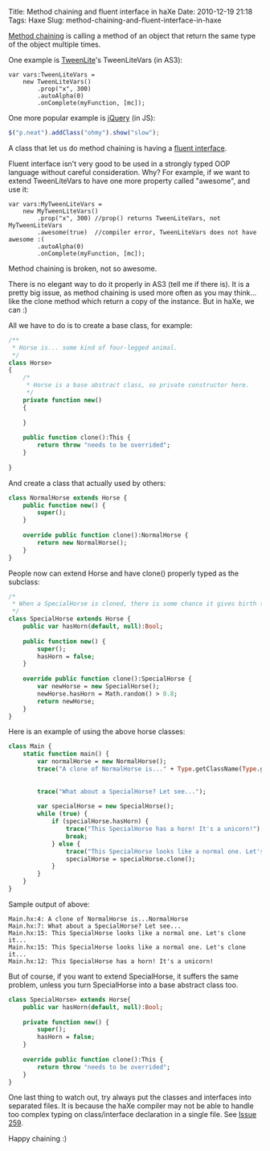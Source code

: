 Title: Method chaining and fluent interface in haXe
Date: 2010-12-19 21:18
Tags: Haxe
Slug: method-chaining-and-fluent-interface-in-haxe

[Method chaining][] is calling a method of an object that return the
same type of the object multiple times.

One example is [TweenLite][]'s TweenLiteVars (in AS3):

```actionscript3
var vars:TweenLiteVars = 
    new TweenLiteVars()
        .prop("x", 300)
        .autoAlpha(0)
        .onComplete(myFunction, [mc]);
```

One more popular example is [jQuery][] (in JS):

```javascript
$("p.neat").addClass("ohmy").show("slow");
```

A class that let us do method chaining is having a [fluent interface][].

Fluent interface isn't very good to be used in a strongly typed OOP
language without careful consideration. Why? For example, if we want to
extend TweenLiteVars to have one more property called "awesome", and use
it:

```actionscript3
var vars:MyTweenLiteVars = 
    new MyTweenLiteVars()
        .prop("x", 300) //prop() returns TweenLiteVars, not MyTweenLiteVars
        .awesome(true)  //compiler error, TweenLiteVars does not have awesome :(
        .autoAlpha(0)
        .onComplete(myFunction, [mc]);
```

Method chaining is broken, not so awesome.

There is no elegant way to do it properly in AS3 (tell me if there is).
It is a pretty big issue, as method chaining is used more often as you
may think... like the clone method which return a copy of the instance.
But in haXe, we can :)

All we have to do is to create a base class, for example:

```haxe
/**
 * Horse is... some kind of four-legged animal.
 */
class Horse>
{
    /*
     * Horse is a base abstract class, so private constructor here.
     */
    private function new() 
    {
        
    }
    
    public function clone():This {
        return throw "needs to be overrided";
    }
    
}
```

And create a class that actually used by others:

```haxe
class NormalHorse extends Horse {
    public function new() {
        super();
    }
    
    override public function clone():NormalHorse {
        return new NormalHorse();
    }
}
```

People now can extend Horse and have clone() properly typed as the
subclass:

```haxe
/*
 * When a SpecialHorse is cloned, there is some chance it gives birth to a unicorn(!).
 */
class SpecialHorse extends Horse {
    public var hasHorn(default, null):Bool;
    
    public function new() {
        super();
        hasHorn = false;
    }
    
    override public function clone():SpecialHorse {
        var newHorse = new SpecialHorse();
        newHorse.hasHorn = Math.random() > 0.8;
        return newHorse;
    }
}
```

Here is an example of using the above horse classes:

```haxe
class Main { 
    static function main() {
        var normalHorse = new NormalHorse();
        trace("A clone of NormalHorse is..." + Type.getClassName(Type.getClass(normalHorse.clone())));
        
        
        trace("What about a SpecialHorse? Let see...");
        
        var specialHorse = new SpecialHorse();
        while (true) {
            if (specialHorse.hasHorn) {
                trace("This SpecialHorse has a horn! It's a unicorn!");
                break;
            } else {
                trace("This SpecialHorse looks like a normal one. Let's clone it...");
                specialHorse = specialHorse.clone();
            }
        }
    } 
}
```

Sample output of above:

    Main.hx:4: A clone of NormalHorse is...NormalHorse
    Main.hx:7: What about a SpecialHorse? Let see...
    Main.hx:15: This SpecialHorse looks like a normal one. Let's clone it...
    Main.hx:15: This SpecialHorse looks like a normal one. Let's clone it...
    Main.hx:12: This SpecialHorse has a horn! It's a unicorn!

But of course, if you want to extend SpecialHorse, it suffers the same
problem, unless you turn SpecialHorse into a base abstract class too.

```haxe
class SpecialHorse> extends Horse{
    public var hasHorn(default, null):Bool;
    
    private function new() {
        super();
        hasHorn = false;
    }
    
    override public function clone():This {
        return throw "needs to be overrided";
    }
}
```

One last thing to watch out, try always put the classes and interfaces
into separated files. It is because the haXe compiler may not be able to
handle too complex typing on class/interface declaration in a single
file. See [Issue 259][].

Happy chaining :)

  [Method chaining]: http://en.wikipedia.org/wiki/Method_chaining
  [TweenLite]: http://www.greensock.com/tweenlite/
  [jQuery]: http://jquery.com/
  [fluent interface]: http://en.wikipedia.org/wiki/Fluent_interface
  [Issue 259]: http://code.google.com/p/haxe/issues/detail?id=259
